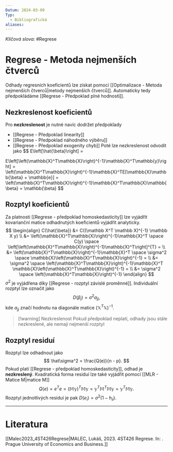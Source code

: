 ```yaml
---
Datum: 2024-03-09
Typ:
  - Bibliografická
aliases:
---
```

*Klíčová slova:* #Regrese 
# Regrese - Metoda nejmenších čtverců
Odhady regresních koeficientů lze získat pomocí [[Optimalizace - Metoda nejmenších čtverců|metody nejmenších čtverců]]. Automaticky tedy předpokládáme [[Regrese - Předpoklad plné hodnosti]].
## Nezkreslenost koeficientů
Pro **nezkreslenost** je nutné navíc dodržet předpoklady
- [[Regrese - Předpoklad linearity]]
- [[Regrese - Předpoklad náhodného výběru]]
- [[Regrese - Předpoklad exogenity chyb]]
Poté lze nezkreslenost odvodit jako
$$
E\left[\hat{\beta}\right] =

E\left[\left(\mathbb{X}^T\mathbb{X}\right)^{-1}\mathbb{X}^T\mathbb{y}\right] =
\left(\mathbb{X}^T\mathbb{X}\right)^{-1}\mathbb{X}^TE[\mathbb{X}\mathbb{\beta} + \mathbb{e}] =
\left(\mathbb{X}^T\mathbb{X}\right)^{-1}\mathbb{X}^T\mathbb{X}\mathbb{\beta} =
\mathbb{\beta}
$$
## Rozptyl koeficientů
Za platnosti [[Regrese - předpoklad homoskedasticity]] lze vyjádřit kovarianční matice odhadnutých koeficientů vyjádřit analyticky.
$$
\begin{align}
C(\hat{\beta}) &= C((\mathbb X^T \mathbb X)^{-1} \mathbb X y) \\
&= 
\left(\mathbb{X}^T\mathbb{X}\right)^{-1}\mathbb{X}^T
\space C(y) \space
\left[\left(\mathbb{X}^T\mathbb{X}\right)^{-1}\mathbb{X}^T\right]^{T} = \\
&= \left(\mathbb{X}^T\mathbb{X}\right)^{-1}\mathbb{X}^T
\space \sigma^2 \space
\mathbb{X}\left(\mathbb{X}^T\mathbb{X}\right)^{-1} = \\
&= \sigma^2 \space
\left(\mathbb{X}^T\mathbb{X}\right)^{-1}\mathbb{X}^T
\mathbb{X}\left(\mathbb{X}^T\mathbb{X}\right)^{-1} = \\
&= \sigma^2 \space
\left(\mathbb{X}^T\mathbb{X}\right)^{-1}
\end{align}
$$
$\sigma^2$ je vyjádřena díky [[Regrese - rozptyl závislé proměnné]]. Individuální rozptyl lze označit jako 
$$
D(\beta_j) = \sigma^2 a_{jj},
$$
kde $a_{jj}$ značí hodnotu na diagonále matice $(\mathbb X^T \mathbb X)^{-1}$.

> [!warning] Nezkreslenost
> Pokud předpoklad neplatí, odhady jsou stále nezkreslené, ale nemají nejmenší rozptyl
## Rozptyl residuí
Rozptyl lze odhadnout jako
$$
\hat\sigma^2 = \frac{Q(e)}{n - p}.
$$
Pokud platí [[Regrese - předpoklad homoskedasticity]], odhad je **nezkreslený**. Kvadratická forma residuí lze také vyjádřit pomocí [[MLR - Matice M|matice M]]
$$
Q(e) = e^Te = (\mathbb{M}\mathbb{y})^T\mathbb{M}\mathbb{y} =
\mathbb{y}^T\mathbb{M}^T\mathbb{M}\mathbb{y} = \mathbb{y}^T\mathbb{M}\mathbb{y}.
$$
Rozptyl jednotlivých residuí je pak $D(e_i) = \sigma^2(1 - h_{ii})$.
- - -
# Literatura
[[Malec2023_4ST426Regrese|MALEC, Lukáš, 2023. 4ST426 Regrese. In: . Prague University of Economics and Business.]]
